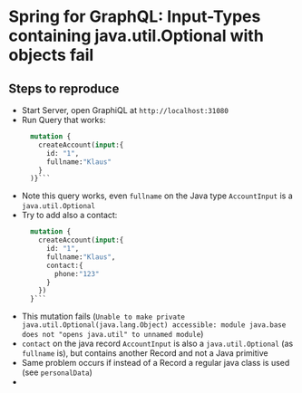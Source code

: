 # Spring for GraphQL: Input-Types containing java.util.Optional with objects fail

## Steps to reproduce

* Start Server, open GraphiQL at `http://localhost:31080`
* Run Query that works:
  ```graphql
    mutation {
      createAccount(input:{
        id: "1",
        fullname:"Klaus"
      }
    )}```
* Note this query works, even `fullname` on the Java type `AccountInput` is a `java.util.Optional`
* Try to add also a contact:
  ```graphql
    mutation {
      createAccount(input:{
        id: "1",
        fullname:"Klaus",
        contact:{
          phone:"123"
        }
      })
    }```
* This mutation fails (`Unable to make private java.util.Optional(java.lang.Object) accessible: module java.base does not "opens java.util" to unnamed module`)
* `contact` on the java record `AccountInput` is also a `java.util.Optional` (as `fullname` is), but contains another Record and not a Java primitive 
* Same problem occurs if instead of a Record a regular java class is used (see `personalData`)
* 